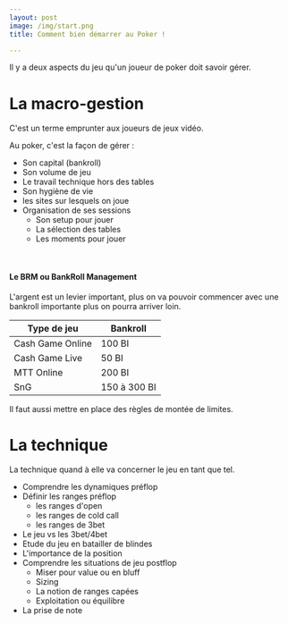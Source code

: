 ```yaml
---
layout: post
image: /img/start.png
title: Comment bien démarrer au Poker !

---
```


Il y a deux aspects du jeu qu'un joueur de poker doit savoir gérer.

# La macro-gestion

C'est un terme emprunter aux joueurs de jeux vidéo.

Au poker, c'est la façon de gérer :
- Son capital (bankroll)
- Son volume de jeu
- Le travail technique hors des tables
- Son hygiène de vie
- les sites sur lesquels on joue
- Organisation de ses sessions
	- Son setup pour jouer
	- La sélection des tables
	- Les moments pour jouer

&nbsp;
#### Le BRM ou BankRoll Management

L'argent est un levier important, plus on va pouvoir commencer avec une bankroll importante plus on pourra arriver loin.

Type de jeu|Bankroll
-|-
Cash Game Online|100 BI
Cash Game Live|50 BI
MTT Online|200 BI
SnG|150 à 300 BI

Il faut aussi mettre en place des règles de montée de limites.

# La technique

La technique quand à elle va concerner le jeu en tant que tel.

- Comprendre les dynamiques préflop
- Définir les ranges préflop
	- les ranges d'open
	- les ranges de cold call
	- les ranges de 3bet
- Le jeu vs les 3bet/4bet
- Etude du jeu en batailler de blindes
- L'importance de la position
- Comprendre les situations de jeu postflop
	- Miser pour value ou en bluff
	- Sizing
	- La notion de ranges capées
	- Exploitation ou équilibre
- La prise de note


<!--stackedit_data:
eyJoaXN0b3J5IjpbMTc5MDI3OTMxNiwxNDE1Mzg3NjIsLTk5OT
Y5MTU2NywtODUxOTY0OTI0LC0xNTk0OTc1MzA1LC0xNjQ3ODUz
NjIzLDEzNTgwMTQ4ODIsLTIwODg3NDY2MTJdfQ==
-->